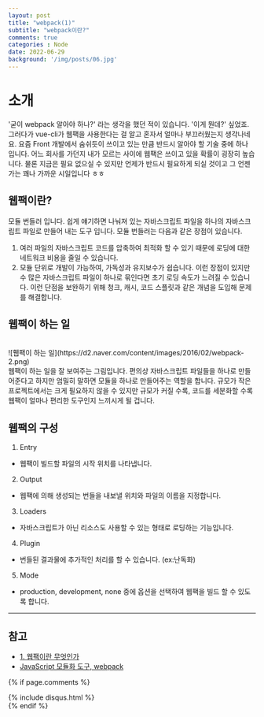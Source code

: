 ```yaml
---
layout: post
title: "webpack(1)"
subtitle: "webpack이란?"
comments: true
categories : Node
date: 2022-06-29
background: '/img/posts/06.jpg'
---
```


# 소개
'굳이 webpack 알아야 하나?' 라는 생각을 했던 적이 있습니다. '이게 뭔데?' 싶었죠.
그러다가 vue-cli가 웹팩을 사용한다는 걸 알고 혼자서 얼마나 부끄러웠는지 생각나네요.
요즘 Front 개발에서 숨쉬듯이 쓰이고 있는 만큼 반드시 알아야 할 기술 중에 하나 입니다.
어느 회사를 가던지 내가 모르는 사이에 웹팩은 쓰이고 있을 확률이 굉장히 높습니다.
물론 지금은 필요 없으실 수 있지만 언제가 반드시 필요하게 되실 것이고 그 언젠가는 꽤나 가까운 시일입니다 ㅎㅎ

## 웹팩이란?
모듈 번들러 입니다.
쉽게 얘기하면 나눠져 있는 자바스크립트 파일을 하나의 자바스크립트 파일로 만들어 내는 도구 입니다.
모듈 번들러는 다음과 같은 장점이 있습니다.
1. 여러 파일의 자바스크립트 코드를 압축하여 최적화 할 수 있기 때문에 로딩에 대한 네트워크 비용을 줄일 수 있습니다.
2. 모듈 단위로 개발이 가능하여, 가독성과 유지보수가 쉽습니다.
이런 장점이 있지만 수 많은 자바스크립트 파일이 하나로 묶인다면 초기 로딩 속도가 느려질 수 있습니다.
이런 단점을 보완하기 위해 청크, 캐시, 코드 스플릿과 같은 개념을 도입해 문제를 해결합니다.

## 웹팩이 하는 일
<br>
![휍팩이 하는 일](https://d2.naver.com/content/images/2016/02/webpack-2.png)
<br>
웹팩이 하는 일을 잘 보여주는 그림입니다.
편의상 자바스크립트 파일들을 하나로 만들어준다고 하지만 엄밀히 말하면 모듈을 하나로 만들어주는 역할을 합니다.
규모가 작은 프로젝트에서는 크게 필요하지 않을 수 있지만 규모가 커질 수록, 코드를 세분화할 수록 웹팩이 얼마나 편리한 도구인지 느끼시게 될 겁니다.


## 웹팩의 구성
1. Entry
  - 웹팩이 빌드할 파일의 시작 위치를 나타냅니다.
2. Output
  - 웹팩에 의해 생성되는 번들을 내보낼 위치와 파일의 이름을 지정합니다.
3. Loaders
  - 자바스크립트가 아닌 리소스도 사용할 수 있는 형태로 로딩하는 기능입니다.
4. Plugin
  - 번들된 결과물에 추가적인 처리를 할 수 있습니다. (ex:난독화)
5. Mode
  - production, development, none 중에 옵션을 선택하여 웹팩을 빌드 할 수 있도록 합니다.

---
## 참고
- [1. 웹팩이란 무엇인가](https://medium.com/@woody_dev/js-webpack-1-%EC%9B%B9%ED%8C%A9%EC%9D%B4%EB%9E%80-%EB%AC%B4%EC%97%87%EC%9D%B8%EA%B0%80-f29ebca31da4)
- [JavaScript 모듈화 도구, webpack](https://d2.naver.com/helloworld/0239818)

{% if page.comments %}
<div id="post-disqus" class="container">
{% include disqus.html %}
</div>
{% endif %}
